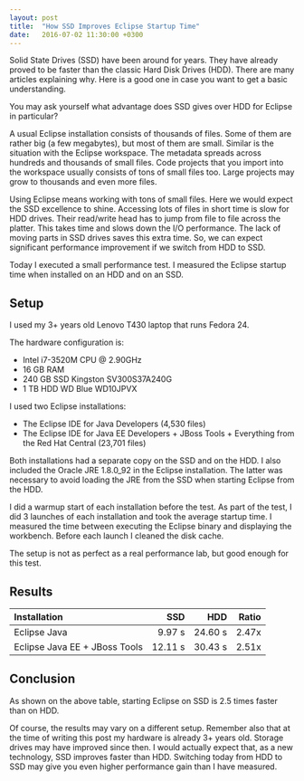 ```yaml
---
layout: post
title:  "How SSD Improves Eclipse Startup Time"
date:   2016-07-02 11:30:00 +0300
---
```

Solid State Drives (SSD) have been around for years. They have already proved to be faster than the classic Hard Disk Drives (HDD). There are many articles explaining why. Here is a good one in case you want to get a basic understanding.

You may ask yourself what advantage does SSD gives over HDD for Eclipse in particular?

A usual Eclipse installation consists of thousands of files. Some of them are rather big (a few megabytes), but most of them are small. Similar is the situation with the Eclipse workspace. The metadata spreads across hundreds and thousands of small files. Code projects that you import into the workspace usually consists of tons of small files too. Large projects may grow to thousands and even more files.

Using Eclipse means working with tons of small files. Here we would expect the SSD excellence to shine. Accessing lots of files in short time is slow for HDD drives. Their read/write head has to jump from file to file across the platter. This takes time and slows down the I/O performance. The lack of moving parts in SSD drives saves this extra time.
So, we can expect significant performance improvement if we switch from HDD to SSD.

Today I executed a small performance test. I measured the Eclipse startup time when installed on an HDD and on an SSD.

## Setup

I used my 3+ years old Lenovo T430 laptop that runs Fedora 24.

The hardware configuration is:

* Intel i7-3520M CPU @ 2.90GHz
* 16 GB RAM
* 240 GB SSD Kingston SV300S37A240G
* 1 TB HDD WD Blue WD10JPVX

I used two Eclipse installations:

* The Eclipse IDE for Java Developers (4,530 files)
* The Eclipse IDE for Java EE Developers + JBoss Tools + Everything from the Red Hat Central (23,701 files)

Both installations had a separate copy on the SSD and on the HDD. I also included the Oracle JRE 1.8.0_92 in the Eclipse installation. The latter was necessary to avoid loading the JRE from the SSD when starting Eclipse from the HDD.

I did a warmup start of each installation before the test. As part of the test, I did 3 launches of each installation and took the average startup time. I measured the time between executing the Eclipse binary and displaying the workbench. Before each launch I cleaned the disk cache.

The setup is not as perfect as a real performance lab, but good enough for this test.

## Results

| Installation                  | SSD     | HDD     | Ratio |
|:----------------------------- | -------:| -------:| -----:|
| Eclipse Java                  | 9.97 s  | 24.60 s | 2.47x |
| Eclipse Java EE + JBoss Tools | 12.11 s | 30.43 s | 2.51x |

## Conclusion

As shown on the above table, starting Eclipse on SSD is 2.5 times faster than on HDD.

Of course, the results may vary on a different setup. Remember also that at the time of writing this post my hardware is already 3+ years old. Storage drives may have improved since then. I would actually expect that, as a new technology, SSD improves faster than HDD. Switching today from HDD to SSD may give you even higher performance gain than I have measured.
